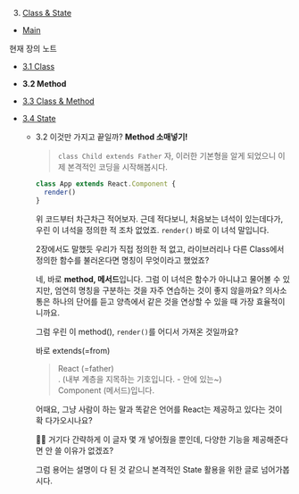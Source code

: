 3.  [Class & State](3_Class_State.md)

- [Main](../../README.md)

현재 장의 노트

- [3.1 Class](3_Class.md)

- **3.2 Method**

- [3.3 Class & Method](3_Class&Method.md)

- [3.4 State](3_State.md)

  - 3.2 이것만 가지고 끝일까? **Method 소매넣기!**

    > `class Child extends Father` 자, 이러한 기본형을 알게 되었으니 이제 본격적인 코딩을 시작해봅시다.

    ```javascript
    class App extends React.Component {
      render()
    }
    ```

    위 코드부터 차근차근 적어보자. 근데 적다보니, 처음보는 녀석이 있는데다가, 우린 이 녀석을 정의한 적 조차 없었죠.
    `render()` 바로 이 녀석 말입니다.

    2장에서도 말했듯 우리가 직접 정의한 적 없고, 라이브러리나 다른 Class에서 정의한 함수를 불러온다면 명칭이 무엇이라고 했었죠?

    네, 바로 **method, 메서드**입니다. 그럼 이 녀석은 함수가 아니냐고 물어볼 수 있지만, 엄연히 명칭을 구분하는 것을 자주 연습하는 것이 좋지 않을까요? 의사소통은 하나의 단어를 듣고 양측에서 같은 것을 연상할 수 있을 때 가장 효율적이니까요.

    그럼 우린 이 method(), `render()`를 어디서 가져온 것일까요?

    바로 extends(=from)

    > React (=father) </br>
    > . (내부 계층을 지목하는 기호입니다. - 안에 있는~)</br>
    > Component (메서드)입니다.</br>

    어때요, 그냥 사람이 하는 말과 똑같은 언어를 React는 제공하고 있다는 것이 확 다가오시나요?

    🙋‍♂️ 거기다 간략하게 이 글자 몇 개 넣어줬을 뿐인데, 다양한 기능을 제공해준다면 안 쓸 이유가 없겠죠?

    그럼 용어는 설명이 다 된 것 같으니 본격적인 State 활용을 위한 글로 넘어가봅시다.
